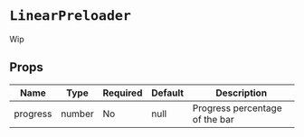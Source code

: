 `LinearPreloader`
=================

Wip

Props
-----

Name | Type | Required | Default | Description
-----|------|----------|---------|------------
progress|number|No|null|Progress percentage of the bar